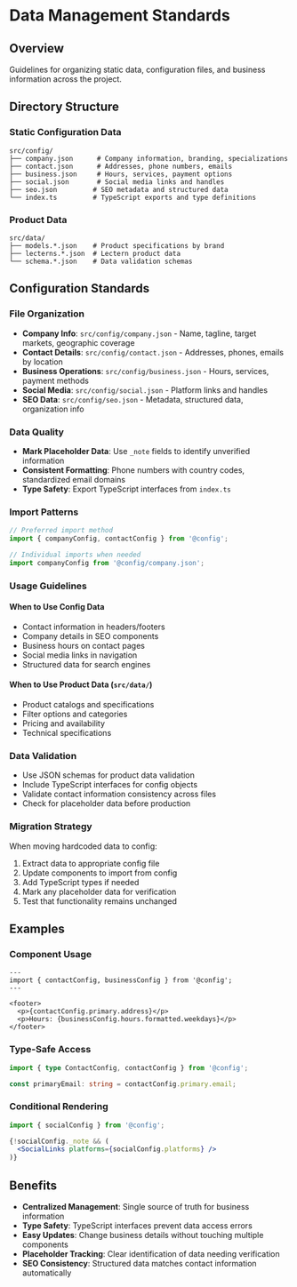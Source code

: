 # Data Management Standards

## Overview

Guidelines for organizing static data, configuration files, and business information across the project.

## Directory Structure

### Static Configuration Data
```
src/config/
├── company.json      # Company information, branding, specializations
├── contact.json      # Addresses, phone numbers, emails
├── business.json     # Hours, services, payment options
├── social.json       # Social media links and handles
├── seo.json         # SEO metadata and structured data
└── index.ts         # TypeScript exports and type definitions
```

### Product Data
```
src/data/
├── models.*.json    # Product specifications by brand
├── lecterns.*.json  # Lectern product data
└── schema.*.json    # Data validation schemas
```

## Configuration Standards

### File Organization
- **Company Info**: `src/config/company.json` - Name, tagline, target markets, geographic coverage
- **Contact Details**: `src/config/contact.json` - Addresses, phones, emails by location
- **Business Operations**: `src/config/business.json` - Hours, services, payment methods
- **Social Media**: `src/config/social.json` - Platform links and handles
- **SEO Data**: `src/config/seo.json` - Metadata, structured data, organization info

### Data Quality
- **Mark Placeholder Data**: Use `_note` fields to identify unverified information
- **Consistent Formatting**: Phone numbers with country codes, standardized email domains
- **Type Safety**: Export TypeScript interfaces from `index.ts`

### Import Patterns
```typescript
// Preferred import method
import { companyConfig, contactConfig } from '@config';

// Individual imports when needed
import companyConfig from '@config/company.json';
```

### Usage Guidelines

#### When to Use Config Data
- Contact information in headers/footers
- Company details in SEO components
- Business hours on contact pages
- Social media links in navigation
- Structured data for search engines

#### When to Use Product Data (`src/data/`)
- Product catalogs and specifications
- Filter options and categories
- Pricing and availability
- Technical specifications

### Data Validation
- Use JSON schemas for product data validation
- Include TypeScript interfaces for config objects
- Validate contact information consistency across files
- Check for placeholder data before production

### Migration Strategy
When moving hardcoded data to config:
1. Extract data to appropriate config file
2. Update components to import from config
3. Add TypeScript types if needed
4. Mark any placeholder data for verification
5. Test that functionality remains unchanged

## Examples

### Component Usage
```astro
---
import { contactConfig, businessConfig } from '@config';
---

<footer>
  <p>{contactConfig.primary.address}</p>
  <p>Hours: {businessConfig.hours.formatted.weekdays}</p>
</footer>
```

### Type-Safe Access
```typescript
import { type ContactConfig, contactConfig } from '@config';

const primaryEmail: string = contactConfig.primary.email;
```

### Conditional Rendering
```jsx
import { socialConfig } from '@config';

{!socialConfig._note && (
  <SocialLinks platforms={socialConfig.platforms} />
)}
```

## Benefits

- **Centralized Management**: Single source of truth for business information
- **Type Safety**: TypeScript interfaces prevent data access errors
- **Easy Updates**: Change business details without touching multiple components
- **Placeholder Tracking**: Clear identification of data needing verification
- **SEO Consistency**: Structured data matches contact information automatically